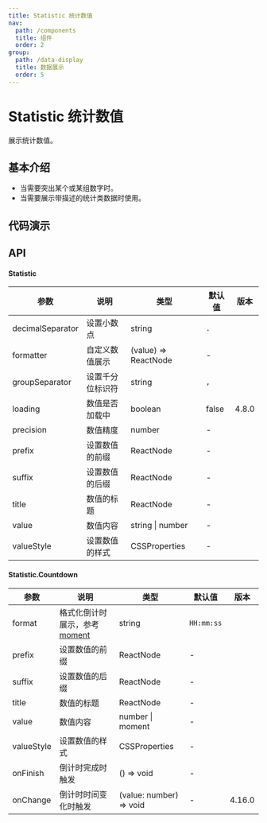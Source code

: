 ```yaml
---
title: Statistic 统计数值
nav:
  path: /components
  title: 组件
  order: 2
group:
  path: /data-display
  title: 数据展示
  order: 5
---
```


# Statistic 统计数值

展示统计数值。

## 基本介绍

- 当需要突出某个或某组数字时。
- 当需要展示带描述的统计类数据时使用。

## 代码演示

<code src="demos/data-display/statistic/basic.tsx" title="基本" desc="简单的展示。"></code>

<code src="demos/data-display/statistic/unit.tsx" title="单位" desc="通过前缀和后缀添加单位。"></code>

<code src="demos/data-display/statistic/card.tsx" title="在卡片中使用" desc="在卡片中展示统计数值。"></code>

<code src="demos/data-display/statistic/countdown.tsx" title="倒计时" desc="倒计时组件。"></code>

## API

#### Statistic

| 参数             | 说明             | 类型                 | 默认值 | 版本  |
| ---------------- | ---------------- | -------------------- | ------ | ----- |
| decimalSeparator | 设置小数点       | string               | `.`    |       |
| formatter        | 自定义数值展示   | (value) => ReactNode | -      |       |
| groupSeparator   | 设置千分位标识符 | string               | `,`    |       |
| loading          | 数值是否加载中   | boolean              | false  | 4.8.0 |
| precision        | 数值精度         | number               | -      |       |
| prefix           | 设置数值的前缀   | ReactNode            | -      |       |
| suffix           | 设置数值的后缀   | ReactNode            | -      |       |
| title            | 数值的标题       | ReactNode            | -      |       |
| value            | 数值内容         | string \| number     | -      |       |
| valueStyle       | 设置数值的样式   | CSSProperties        | -      |       |

#### Statistic.Countdown

| 参数       | 说明                                                  | 类型                    | 默认值     | 版本   |
| ---------- | ----------------------------------------------------- | ----------------------- | ---------- | ------ |
| format     | 格式化倒计时展示，参考 [moment](http://momentjs.com/) | string                  | `HH:mm:ss` |        |
| prefix     | 设置数值的前缀                                        | ReactNode               | -          |        |
| suffix     | 设置数值的后缀                                        | ReactNode               | -          |        |
| title      | 数值的标题                                            | ReactNode               | -          |        |
| value      | 数值内容                                              | number \| moment        | -          |        |
| valueStyle | 设置数值的样式                                        | CSSProperties           | -          |        |
| onFinish   | 倒计时完成时触发                                      | () => void              | -          |        |
| onChange   | 倒计时时间变化时触发                                  | (value: number) => void | -          | 4.16.0 |
